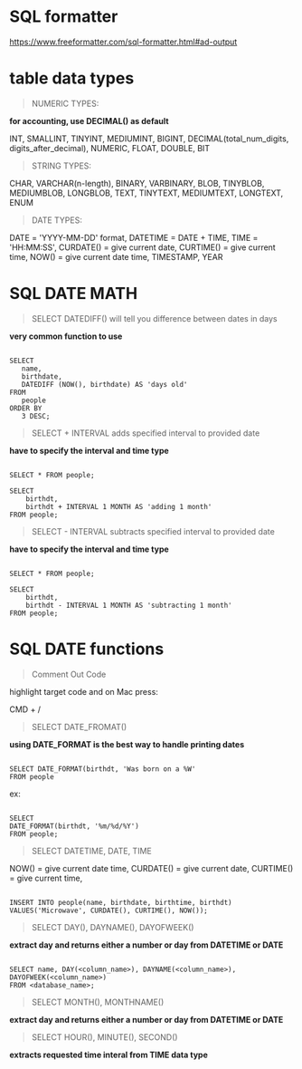 # SQL formatter

https://www.freeformatter.com/sql-formatter.html#ad-output

# table data types

> NUMERIC TYPES:

**for accounting, use DECIMAL() as default**

INT, SMALLINT, TINYINT, MEDIUMINT,
BIGINT,
DECIMAL(total_num_digits, digits_after_decimal),
NUMERIC, FLOAT,
DOUBLE, BIT

> STRING TYPES:

CHAR, VARCHAR(n-length), BINARY, VARBINARY,
BLOB, TINYBLOB, MEDIUMBLOB, LONGBLOB,
TEXT, TINYTEXT, MEDIUMTEXT, LONGTEXT,
ENUM

> DATE TYPES:

DATE = 'YYYY-MM-DD' format,
DATETIME = DATE + TIME,
TIME = 'HH:MM:SS',
CURDATE() = give current date,
CURTIME() = give current time,
NOW() = give current date time,
TIMESTAMP,
YEAR

# SQL DATE MATH

> SELECT DATEDIFF() will tell you difference between dates in days

**very common function to use**

```

SELECT
   name,
   birthdate,
   DATEDIFF (NOW(), birthdate) AS 'days old'
FROM
   people
ORDER BY
   3 DESC;

```

> SELECT + INTERVAL adds specified interval to provided date

**have to specify the interval and time type**

```

SELECT * FROM people;

SELECT
    birthdt,
    birthdt + INTERVAL 1 MONTH AS 'adding 1 month'
FROM people;

```

> SELECT - INTERVAL subtracts specified interval to provided date

**have to specify the interval and time type**

```

SELECT * FROM people;

SELECT
    birthdt,
    birthdt - INTERVAL 1 MONTH AS 'subtracting 1 month'
FROM people;

```

# SQL DATE functions

> Comment Out Code

highlight target code and on Mac press:

CMD + /

> SELECT DATE_FROMAT()

**using DATE_FORMAT is the best way to handle printing dates**

```

SELECT DATE_FORMAT(birthdt, 'Was born on a %W'
FROM people

```

ex:

```

SELECT
DATE_FORMAT(birthdt, '%m/%d/%Y')
FROM people;

```

> SELECT DATETIME, DATE, TIME

NOW() = give current date time,
CURDATE() = give current date,
CURTIME() = give current time,

```

INSERT INTO people(name, birthdate, birthtime, birthdt)
VALUES('Microwave', CURDATE(), CURTIME(), NOW());

```

> SELECT DAY(), DAYNAME(), DAYOFWEEK()

**extract day and returns either a number or day from DATETIME or DATE**

```

SELECT name, DAY(<column_name>), DAYNAME(<column_name>), DAYOFWEEK(<column_name>)
FROM <database_name>;

```

> SELECT MONTH(), MONTHNAME()

**extract day and returns either a number or day from DATETIME or DATE**


> SELECT HOUR(), MINUTE(), SECOND()

**extracts requested time interal from TIME data type**

